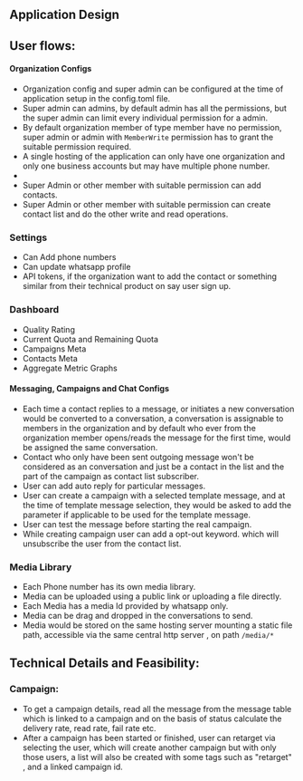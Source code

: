 ## Application Design

## User flows:

#### Organization Configs

- Organization config and super admin can be configured at the time of application setup in the config.toml file.
- Super admin can admins, by default admin has all the permissions, but the super admin can limit every individual permission for a admin.
- By default organization member of type member have no permission, super admin or admin with `MemberWrite` permission has to grant the suitable permission required.
- A single hosting of the application can only have one organization and only one business accounts but may have multiple phone number.
-
- Super Admin or other member with suitable permission can add contacts.
- Super Admin or other member with suitable permission can create contact list and do the other write and read operations.

### Settings

- Can Add phone numbers
- Can update whatsapp profile
- API tokens, if the organization want to add the contact or something similar from their technical product on say user sign up.

### Dashboard

- Quality Rating
- Current Quota and Remaining Quota
- Campaigns Meta
- Contacts Meta
- Aggregate Metric Graphs

#### Messaging, Campaigns and Chat Configs

- Each time a contact replies to a message, or initiates a new conversation would be converted to a conversation, a conversation is assignable to members in the organization and by default who ever from the organization member opens/reads the message for the first time, would be assigned the same conversation.
- Contact who only have been sent outgoing message won't be considered as an conversation and just be a contact in the list and the part of the campaign as contact list subscriber.
- User can add auto reply for particular messages.
- User can create a campaign with a selected template message, and at the time of template message selection, they would be asked to add the parameter if applicable to be used for the template message.
- User can test the message before starting the real campaign.
- While creating campaign user can add a opt-out keyword. which will unsubscribe the user from the contact list.

### Media Library

- Each Phone number has its own media library.
- Media can be uploaded using a public link or uploading a file directly.
- Each Media has a media Id provided by whatsapp only.
- Media can be drag and dropped in the conversations to send.
- Media would be stored on the same hosting server mounting a static file path, accessible via the same central http server , on path `/media/*`

## Technical Details and Feasibility:

### Campaign:

- To get a campaign details, read all the message from the message table which is linked to a campaign and on the basis of status calculate the delivery rate, read rate, fail rate etc.
- After a campaign has been started or finished, user can retarget via selecting the user, which will create another campaign but with only those users, a list will also be created with some tags such as "retarget" , and a linked campaign id.



